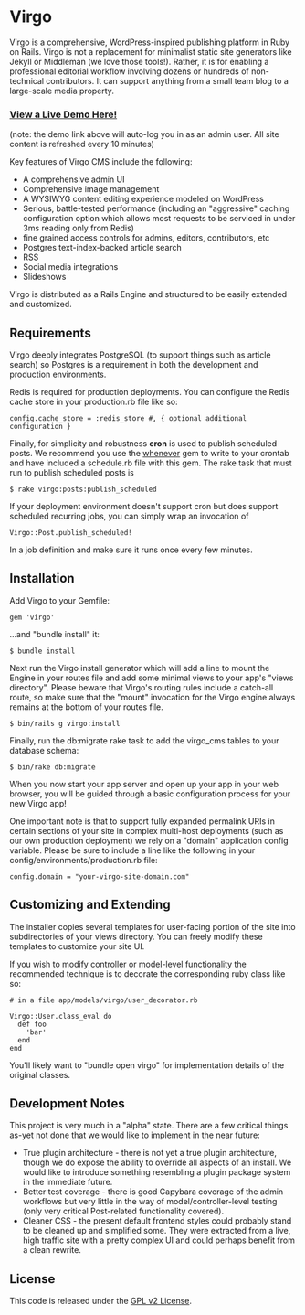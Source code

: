 # Virgo

Virgo is a comprehensive, WordPress-inspired publishing platform in Ruby on Rails. Virgo is not a replacement for minimalist static site generators like Jekyll or Middleman (we love those tools!). Rather, it is for enabling a professional editorial workflow involving dozens or hundreds of non-technical contributors. It can support anything from a small team blog to a large-scale media property.

### <a href="http://demo.virgo.casper.com/demo_autologin" target="_blank">View a Live Demo Here!</a>
(note: the demo link above will auto-log you in as an admin user. All site content is refreshed every 10 minutes)


Key features of Virgo CMS include the following:

* A comprehensive admin UI
* Comprehensive image management
* A WYSIWYG content editing experience modeled on WordPress
* Serious, battle-tested performance (including an "aggressive" caching configuration option which allows most requests to be serviced in under 3ms reading only from Redis)
* fine grained access controls for admins, editors, contributors, etc
* Postgres text-index-backed article search
* RSS
* Social media integrations
* Slideshows

Virgo is distributed as a Rails Engine and structured to be easily extended and customized.

## Requirements

Virgo deeply integrates PostgreSQL (to support things such as article search) so Postgres is a requirement in both the development and production environments.

Redis is required for production deployments. You can configure the Redis cache store in your production.rb file like so:

    config.cache_store = :redis_store #, { optional additional configuration }

Finally, for simplicity and robustness **cron** is used to publish scheduled posts. We recommend you use the [whenever](https://github.com/javan/whenever) gem to write to your crontab and have included a schedule.rb file with this gem. The rake task that must run to publish scheduled posts is

    $ rake virgo:posts:publish_scheduled

If your deployment environment doesn't support cron but does support scheduled recurring jobs, you can simply wrap an invocation of

    Virgo::Post.publish_scheduled!

In a job definition and make sure it runs once every few minutes.

## Installation

Add Virgo to your Gemfile:

    gem 'virgo'

...and "bundle install" it:

    $ bundle install

Next run the Virgo install generator which will add a line to mount the Engine in your routes file and add some minimal views to your app's "views directory". Please beware that Virgo's routing rules include a catch-all route, so make sure that the "mount" invocation for the Virgo engine always remains at the bottom of your routes file.

    $ bin/rails g virgo:install

Finally, run the db:migrate rake task to add the virgo_cms tables to your database schema:

    $ bin/rake db:migrate

When you now start your app server and open up your app in your web browser, you will be guided through a basic configuration process for your new Virgo app!

One important note is that to support fully expanded permalink URIs in certain sections of your site in complex multi-host deployments (such as our own production deployment) we rely on a "domain" application config variable. Please be sure to include a line like the following in your config/environments/production.rb file:

    config.domain = "your-virgo-site-domain.com"

## Customizing and Extending

The installer copies several templates for user-facing portion of the site into subdirectories of your views directory. You can freely modify these templates to customize your site UI.

If you wish to modify controller or model-level functionality the recommended technique is to decorate the corresponding ruby class like so:

    # in a file app/models/virgo/user_decorator.rb

    Virgo::User.class_eval do
      def foo
        'bar'
      end
    end

You'll likely want to "bundle open virgo" for implementation details of the original classes.

## Development Notes

This project is very much in a "alpha" state. There are a few critical things as-yet not done that we would like to implement in the near future:

* True plugin architecture - there is not yet a true plugin architecture, though we do expose the ability to override all aspects of an install. We would like to introduce something resembling a plugin package system in the immediate future.
* Better test coverage - there is good Capybara coverage of the admin workflows but very little in the way of model/controller-level testing (only very critical Post-related functionality covered).
* Cleaner CSS - the present default frontend styles could probably stand to be cleaned up and simplified some. They were extracted from a live, high traffic site with a pretty complex UI and could perhaps benefit from a clean rewrite.


## License

This code is released under the [GPL v2 License](http://www.gnu.org/licenses/old-licenses/gpl-2.0.txt).
